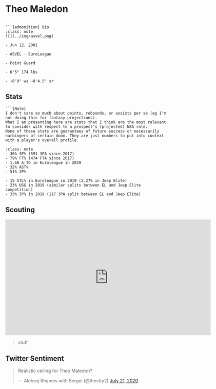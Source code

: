 Theo Maledon
===
```{image} ../img/theo_maledon.jpg
```

```{margin}
```{admonition} Bio
:class: note
![](../img/asvel.png)

- Jun 12, 2001

- ASVEL - EuroLeague

- Point Guard

- 6'5" 174 lbs

- ~6'9" ws ~8'4.5" sr
```

## Stats
```{margin}
```{Note}
I don't care so much about points, rebounds, or assists per se (eg I'm not doing this for fantasy projections). 
What I am presenting here are stats that I think are the most relevant to consider with respect to a prospect's (projected) NBA role.
None of these stats are guarantees of future success or necessarily harbingers of certain doom. They are just numbers to put into context with a player's overall profile.
```

```{admonition} Noteworthy
:class: note
- 36% 3P% (591 3PA since 2017)
- 79% FT% (474 FTA since 2017)
- 1.68 A:TO in Euroleague in 2019
- 32% AST%
- 51% 2P% 
```

```{Caution}
- 1% STL% in Euroleague in 2019 (2.27% in Jeep Elite)
- 23% USG in 2019 (similar splits between EL and Jeep Elite competition)
- 33% 3P% in 2019 (117 3PA split between EL and Jeep Elite)
```

## Scouting
<iframe width="640" height="360" src="https://www.youtube.com/embed/CFOF4ak-cBc" frameborder="0" allow="accelerometer; autoplay; encrypted-media; gyroscope; picture-in-picture" allowfullscreen></iframe>

>stuff

## Twitter Sentiment

<blockquote class="twitter-tweet"><p lang="en" dir="ltr">Realistic ceiling for Theo Maledon?</p>&mdash; Aleksej Rhymes with Sergei (@thecity2) <a href="https://twitter.com/thecity2/status/1285583494299541504?ref_src=twsrc%5Etfw">July 21, 2020</a></blockquote> <script async src="https://platform.twitter.com/widgets.js" charset="utf-8"></script>